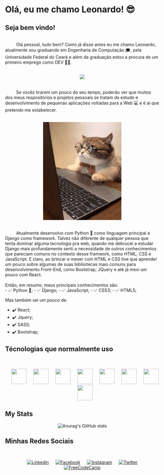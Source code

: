 # **Olá, eu me chamo Leonardo!** 😎
##  **Seja bem vindo!** 
<br>
&emsp; &emsp; Olá pessoal, tudo bem? Como já disse antes eu me chamo Leonardo, atualmente sou graduando em Engenharia de Computação 🎓, pela Universidade Federal do Ceará e além da graduação estou a procura de um primeiro emprego como DEV 🧑‍💻.
<br><br>
<p align="center">
    <img src="./img/bug-fix-bug.gif"/>
</p>
<br>
&emsp; &emsp; Se vocês tirarem um pouco do seu tempo, poderão ver que muitos dos meus respositórios e projetos pessoais se tratam de estudo e desenvolvimento de pequenas aplicações voltadas para a Web 💻 e é ai que pretendo me estabelecer. 
<br><br>
<p align="center">
    <img src="./img/business-cat-working.gif"/>
</p>
<br>
&emsp; &emsp; Atualmente desenvolvo com Python 🐍 como linguagem principal e Django como framework. Talvez não diferente de qualquer pessoa que tenta dominar alguma tecnologia pra web, quando me debrucei a estudar Django mais profundamente senti a necessidade de outros conhecimentos que pareciam comuns no contexto desse framwork, como HTML, CSS e JavaScript. E claro, ao brincar e mexer com HTML e CSS tive que aprender um pouco sobre algumas de suas bibliiotecas mais comuns para desenvolvimento Front-End, como Bootstrap, JQuery e até já mexi um pouco com React. 
<br><br>
Então, em resumo, meus principais conhecimentos são:
<br>
- ✅ Python 🐍;
- ✅ Django;
- ✅ JavaScript;
- ✅ CSS3;
- ✅ HTML5;

Mas também sei um pouco de:

- ✔️ React;
- ✔️ Jquery;
- ✔️ SASS;
- ✔️ Bootstrap;

## **Técnologias que normalmente uso**

<br>

<div display="flex" align="center">
    <br>    
    &emsp; <img src="https://cdn.jsdelivr.net/gh/devicons/devicon/icons/python/python-original.svg" width="50" height="50"/> 
    &emsp; <img src="https://cdn.jsdelivr.net/gh/devicons/devicon/icons/django/django-plain.svg" width="50" height="50"/> 
    &emsp; <img src="https://cdn.jsdelivr.net/gh/devicons/devicon/icons/javascript/javascript-original.svg" width="50" height="50"/>
    &emsp; <img src="https://cdn.jsdelivr.net/gh/devicons/devicon/icons/react/react-original.svg" width="50" height="50"/>      
    &emsp; <img src="https://cdn.jsdelivr.net/gh/devicons/devicon/icons/html5/html5-original.svg" width="50" height="50"/>
    &emsp; <img src="https://cdn.jsdelivr.net/gh/devicons/devicon/icons/css3/css3-original.svg" width="50" height="50"/>
    &emsp; <img src="https://cdn.jsdelivr.net/gh/devicons/devicon/icons/bootstrap/bootstrap-original.svg" width="50" height="50"/>
    &emsp; <img src="https://cdn.jsdelivr.net/gh/devicons/devicon/icons/jupyter/jupyter-original-wordmark.svg" width="50" height="50"/>
    <br>
</div>

## **My Stats**

<div display="flex" align="center">
    
![Anurag's GitHub stats](https://github-readme-stats.vercel.app/api?username=leonhardc&show_icons=true&theme=transparent)

</div>

## **Minhas Redes Sociais**

<br>
<div display="flex" align="center">
    
&emsp; [![Linkedin](https://img.shields.io/badge/LinkedIn-0077B5?style=for-the-badge&logo=linkedin&logoColor=white)](https://www.linkedin.com/in/leonardorcost/)
&emsp; [![Facebook](https://img.shields.io/badge/Facebook-1877F2?style=for-the-badge&logo=facebook&logoColor=white)](https://www.facebook.com/leonardo.rodriguesdacosta.3/)
&emsp; [![Instagram](https://img.shields.io/badge/Instagram-E4405F?style=for-the-badge&logo=instagram&logoColor=white)](https://www.instagram.com/_leonhardc_/?hl=pt-br)
&emsp; [![Twitter](https://img.shields.io/badge/Twitter-1DA1F2?style=for-the-badge&logo=twitter&logoColor=white)](https://twitter.com/Leonard44259772)
&emsp; [![FreeCodeCamp](https://img.shields.io/badge/freecodecamp-27273D?style=for-the-badge&logo=freecodecamp&logoColor=white)](https://www.freecodecamp.org/portuguese/fcc260a7665-87e9-4660-949a-145441b66916)

</div>
